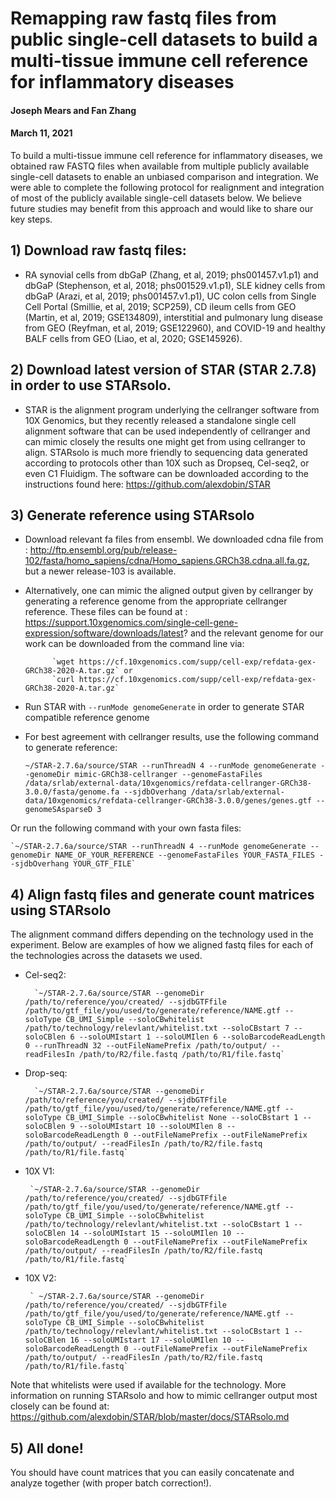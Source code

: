 # Remapping raw fastq files from public single-cell datasets to build a multi-tissue immune cell reference for inflammatory diseases

#### Joseph Mears and Fan Zhang
#### March 11, 2021


To build a multi-tissue immune cell reference for inflammatory diseases, we obtained raw FASTQ files when available from multiple publicly available single-cell datasets to enable an unbiased comparison and integration. 
We were able to complete the following protocol for realignment and integration of most of the publicly available single-cell datasets below. We believe future studies may benefit from this approach and would like to share our key steps. 

## 1) Download raw fastq files:
- RA synovial cells from dbGaP (Zhang, et al, 2019; phs001457.v1.p1) and dbGaP (Stephenson, et al, 2018; phs001529.v1.p1), SLE kidney cells from dbGaP (Arazi, et al, 2019; phs001457.v1.p1), UC colon cells from Single Cell Portal (Smillie, et al, 2019; SCP259), CD ileum cells from GEO (Martin, et al, 2019; GSE134809), interstitial and pulmonary lung disease from GEO (Reyfman, et al, 2019; GSE122960), and COVID-19 and healthy BALF cells from GEO (Liao, et al, 2020; GSE145926). 

    
## 2) Download latest version of STAR (STAR 2.7.8) in order to use STARsolo. 
- STAR is the alignment program underlying the cellranger software from 10X Genomics, but they recently released a standalone single cell alignment software that can be used independently of cellranger and can mimic closely the results one might get from using cellranger to align. STARsolo is much more friendly to sequencing data generated according to protocols other than 10X such as Dropseq, Cel-seq2, or even C1 Fluidigm. The software can be downloaded according to the instructions found here: https://github.com/alexdobin/STAR

## 3) Generate reference using STARsolo
- Download relevant fa files from ensembl. We downloaded cdna file from : http://ftp.ensembl.org/pub/release-102/fasta/homo_sapiens/cdna/Homo_sapiens.GRCh38.cdna.all.fa.gz, but a newer release-103 is available. 
- Alternatively, one can mimic the aligned output given by cellranger by generating a reference genome from the appropriate cellranger reference. These files can be found at : https://support.10xgenomics.com/single-cell-gene-expression/software/downloads/latest? and the relevant genome for our work can be downloaded from the command line via:

            `wget https://cf.10xgenomics.com/supp/cell-exp/refdata-gex-GRCh38-2020-A.tar.gz` or 
            `curl https://cf.10xgenomics.com/supp/cell-exp/refdata-gex-GRCh38-2020-A.tar.gz`
            
- Run STAR with `--runMode genomeGenerate` in order to generate STAR compatible reference genome
     
- For best agreement with cellranger results, use the following command to generate reference:
         
    `~/STAR-2.7.6a/source/STAR --runThreadN 4 --runMode genomeGenerate --genomeDir mimic-GRCh38-cellranger --genomeFastaFiles /data/srlab/external-data/10xgenomics/refdata-cellranger-GRCh38-3.0.0/fasta/genome.fa --sjdbOverhang /data/srlab/external-data/10xgenomics/refdata-cellranger-GRCh38-3.0.0/genes/genes.gtf --genomeSAsparseD 3`

Or run the following command with your own fasta files:
        
        
    `~/STAR-2.7.6a/source/STAR --runThreadN 4 --runMode genomeGenerate --genomeDir NAME_OF_YOUR_REFERENCE --genomeFastaFiles YOUR_FASTA_FILES --sjdbOverhang YOUR_GTF_FILE`


## 4) Align fastq files and generate count matrices using STARsolo
The alignment command differs depending on the technology used in the experiment. Below are examples of how we aligned fastq files for each of the technologies across the datasets we used.

- Cel-seq2: 
    
        `~/STAR-2.7.6a/source/STAR --genomeDir /path/to/reference/you/created/ --sjdbGTFfile /path/to/gtf_file/you/used/to/generate/reference/NAME.gtf --soloType CB_UMI_Simple --soloCBwhitelist /path/to/technology/relevlant/whitelist.txt --soloCBstart 7 --soloCBlen 6 --soloUMIstart 1 --soloUMIlen 6 --soloBarcodeReadLength 0 --runThreadN 32 --outFileNamePrefix /path/to/output/ --readFilesIn /path/to/R2/file.fastq /path/to/R1/file.fastq`
        
- Drop-seq:
    
        `~/STAR-2.7.6a/source/STAR --genomeDir /path/to/reference/you/created/ --sjdbGTFfile /path/to/gtf_file/you/used/to/generate/reference/NAME.gtf --soloType CB_UMI_Simple --soloCBwhitelist None --soloCBstart 1 --soloCBlen 9 --soloUMIstart 10 --soloUMIlen 8 --soloBarcodeReadLength 0 --outFileNamePrefix --outFileNamePrefix /path/to/output/ --readFilesIn /path/to/R2/file.fastq /path/to/R1/file.fastq`
                
- 10X V1:
        
       `~/STAR-2.7.6a/source/STAR --genomeDir /path/to/reference/you/created/ --sjdbGTFfile /path/to/gtf_file/you/used/to/generate/reference/NAME.gtf --soloType CB_UMI_Simple --soloCBwhitelist /path/to/technology/relevlant/whitelist.txt --soloCBstart 1 --soloCBlen 14 --soloUMIstart 15 --soloUMIlen 10 --soloBarcodeReadLength 0 --outFileNamePrefix --outFileNamePrefix /path/to/output/ --readFilesIn /path/to/R2/file.fastq /path/to/R1/file.fastq`
    
- 10X V2:
    
       ` ~/STAR-2.7.6a/source/STAR --genomeDir /path/to/reference/you/created/ --sjdbGTFfile /path/to/gtf_file/you/used/to/generate/reference/NAME.gtf --soloType CB_UMI_Simple --soloCBwhitelist /path/to/technology/relevlant/whitelist.txt --soloCBstart 1 --soloCBlen 16 --soloUMIstart 17 --soloUMIlen 10 --soloBarcodeReadLength 0 --outFileNamePrefix --outFileNamePrefix /path/to/output/ --readFilesIn /path/to/R2/file.fastq /path/to/R1/file.fastq`
        
Note that whitelists were used if available for the technology. 
More information on running STARsolo and how to mimic cellranger output most closely can be found at: https://github.com/alexdobin/STAR/blob/master/docs/STARsolo.md
    
    
## 5) All done! 
You should have count matrices that you can easily concatenate and analyze together (with proper batch correction!).
        




